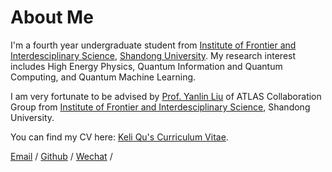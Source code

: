 # About Me


I'm a fourth year undergraduate student from [Institute of Frontier and Interdesciplinary Science](https://frontier-en.qd.sdu.edu.cn/index.htm), [Shandong University](http://www.en.qd.sdu.edu.cn/). My research interest includes High Energy Physics, Quantum Information and Quantum Computing, and Quantum Machine Learning.

I am very fortunate to be advised by [Prof. Yanlin Liu](https://faculty.sdu.edu.cn/liuyanlin1/zh_CN/index.htm) of ATLAS Collaboration Group from [Institute of Frontier and Interdesciplinary Science](https://frontier-en.qd.sdu.edu.cn/index.htm), Shandong University. 

You can find my CV here: [Keli Qu's Curriculum Vitae](../assets/CV_keliqu.pdf).

[Email](mailto:keliqu@mail.sdu.edu.cb) / [Github](https://github.com/David71764) / [Wechat](../images/wechat.jpg) / 
